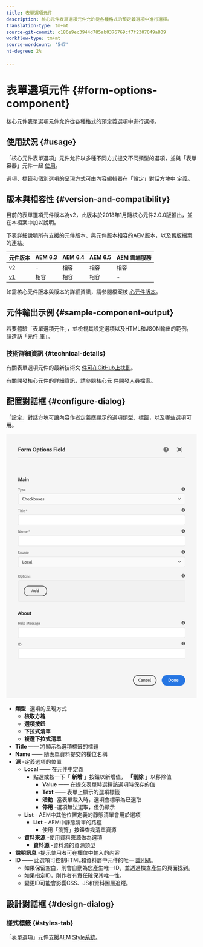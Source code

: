 ```yaml
---
title: 表單選項元件
description: 核心元件表單選項元件允許從各種格式的預定義選項中進行選擇。
translation-type: tm+mt
source-git-commit: c186e9ec3944d785ab0376769cf7f2307049a809
workflow-type: tm+mt
source-wordcount: '547'
ht-degree: 2%

---
```



# 表單選項元件 {#form-options-component}

核心元件表單選項元件允許從各種格式的預定義選項中進行選擇。

## 使用狀況 {#usage}

「核心元件表單選項」元件允許以多種不同方式提交不同類型的選項，並與「表單容器」元件一起 [使用](form-container.md)。

選項、標籤和個別選項的呈現方式可由內容編輯器在「設定」對話方塊中 [定義](#configure-dialog)。

## 版本與相容性 {#version-and-compatibility}

目前的表單選項元件版本為v2，此版本於2018年1月隨核心元件2.0.0版推出，並在本檔案中加以說明。

下表詳細說明所有支援的元件版本、與元件版本相容的AEM版本，以及舊版檔案的連結。

| 元件版本 | AEM 6.3 | AEM 6.4 | AEM 6.5 | AEM 雲端服務 |
|--- |--- |--- |--- |---|
| v2 | - | 相容 | 相容 | 相容 |
| [v1](/help/components/v1/form-options-v1.md) | 相容 | 相容 | 相容 | - |

如需核心元件版本與版本的詳細資訊，請參閱檔案核 [心元件版本](/help/versions.md)。

## 元件輸出示例 {#sample-component-output}

若要體驗「表單選項元件」，並檢視其設定選項以及HTML和JSON輸出的範例，請造訪「元件 [庫」](https://adobe.com/go/aem_cmp_library_form_options)。

### 技術詳細資訊 {#technical-details}

有關表單選項元件的最新技術文 [件可在GitHub上找到](https://adobe.com/go/aem_cmp_tech_form_options_v2)。

有關開發核心元件的詳細資訊，請參閱核心元 [件開發人員檔案](/help/developing/overview.md)。

## 配置對話框 {#configure-dialog}

「設定」對話方塊可讓內容作者定義應顯示的選項類型、標籤，以及哪些選項可用。

![表單選項元件的編輯對話框](/help/assets/form-options-edit.png)

* **類型** -選項的呈現方式
   * **核取方塊**
   * **選項按鈕**
   * **下拉式清單**
   * **複選下拉式清單**
* **Title** —— 將顯示為選項標籤的標題
* **Name** —— 隨表單資料提交的欄位名稱
* **源** -定義選項的位置
   * **Local** —— 在元件中定義
      * 點選或按一下「 **新增** 」按鈕以新增值， **「刪除** 」以移除值
         * **Value** —— 在提交表單時選擇該選項時保存的值
         * **Text** —— 表單上顯示的選項標籤
         * **活動** -當表單載入時，選項會標示為已選取
         * **停用** -選項無法選取，但仍顯示
   * **List** - AEM中其他位置定義的靜態清單會用於選項
      * **List** - AEM中靜態清單的路徑
         * 使用「瀏覽」按鈕查找清單資源
   * **資料來源** -使用資料來源做為選項
      * **資料源** -資料源的資源類型
* **說明訊息** -提示使用者可在欄位中輸入的內容
* **ID** —— 此選項可控制HTML和資料層中元件的唯一 [識別碼](/help/developing/data-layer/overview.md)。
   * 如果保留空白，則會自動為您產生唯一ID，並透過檢查產生的頁面找到。
   * 如果指定ID，則作者有責任確保其唯一性。
   * 變更ID可能會影響CSS、JS和資料圖層追蹤。

## 設計對話框 {#design-dialog}

### 樣式標籤 {#styles-tab}

「表單選項」元件支援AEM [Style系統](/help/get-started/authoring.md#component-styling)。

